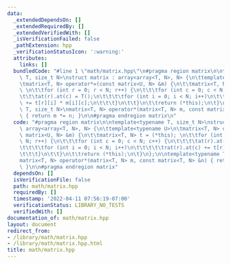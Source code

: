 ```yaml
---
data:
  _extendedDependsOn: []
  _extendedRequiredBy: []
  _extendedVerifiedWith: []
  _isVerificationFailed: false
  _pathExtension: hpp
  _verificationStatusIcon: ':warning:'
  attributes:
    links: []
  bundledCode: "#line 1 \"math/matrix.hpp\"\n#pragma region matrix\n\ntemplate<typename\
    \ T, size_t N>\nstruct matrix : array<array<T, N>, N> {\n\ttemplate<typename U>\n\
    \tmatrix<T, N> operator*=(const matrix<U, N> &m) {\n\t\tmatrix<T, N> t = (*this);\
    \ \n\t\tfor (int r = 0; r < N; r++) {\n\t\t\tfor (int c = 0; c < N; c++) {\n\t\
    \t\t\tat(r).at(c) = T();\n\t\t\t\tfor (int i = 0; i < N; i++)\n\t\t\t\t\trat(r).at(c)\
    \ += t[r][i] * m[i][c];\n\t\t\t}\n\t\t}\n\t\treturn (*this);\n\t}\n};\n\ntemplate<typename\
    \ T, size_t N>\nmatrix<T, N> operator*(matrix<T, N> m, const matrix<T, N> &n)\
    \ { return m *= n; }\n\n#pragma endregion matrix\n"
  code: "#pragma region matrix\n\ntemplate<typename T, size_t N>\nstruct matrix :\
    \ array<array<T, N>, N> {\n\ttemplate<typename U>\n\tmatrix<T, N> operator*=(const\
    \ matrix<U, N> &m) {\n\t\tmatrix<T, N> t = (*this); \n\t\tfor (int r = 0; r <\
    \ N; r++) {\n\t\t\tfor (int c = 0; c < N; c++) {\n\t\t\t\tat(r).at(c) = T();\n\
    \t\t\t\tfor (int i = 0; i < N; i++)\n\t\t\t\t\trat(r).at(c) += t[r][i] * m[i][c];\n\
    \t\t\t}\n\t\t}\n\t\treturn (*this);\n\t}\n};\n\ntemplate<typename T, size_t N>\n\
    matrix<T, N> operator*(matrix<T, N> m, const matrix<T, N> &n) { return m *= n;\
    \ }\n\n#pragma endregion matrix"
  dependsOn: []
  isVerificationFile: false
  path: math/matrix.hpp
  requiredBy: []
  timestamp: '2022-04-11 07:56:19-07:00'
  verificationStatus: LIBRARY_NO_TESTS
  verifiedWith: []
documentation_of: math/matrix.hpp
layout: document
redirect_from:
- /library/math/matrix.hpp
- /library/math/matrix.hpp.html
title: math/matrix.hpp
---
```

